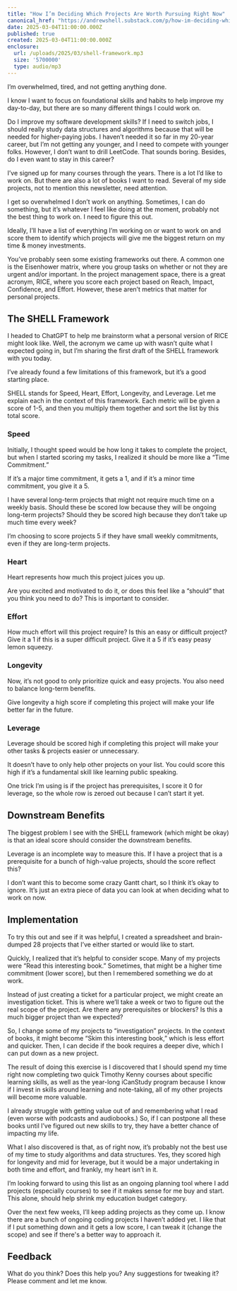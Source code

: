 ```yaml
---
title: "How I’m Deciding Which Projects Are Worth Pursuing Right Now"
canonical_href: "https://andrewshell.substack.com/p/how-im-deciding-which-projects-are"
date: 2025-03-04T11:00:00.000Z
published: true
created: 2025-03-04T11:00:00.000Z
enclosure:
  url: /uploads/2025/03/shell-framework.mp3
  size: '5700000'
  type: audio/mp3
---
```

I’m overwhelmed, tired, and not getting anything done.

I know I want to focus on foundational skills and habits to help improve my day-to-day, but there are so many different things I could work on.

Do I improve my software development skills? If I need to switch jobs, I should really study data structures and algorithms because that will be needed for higher-paying jobs. I haven’t needed it so far in my 20-year career, but I’m not getting any younger, and I need to compete with younger folks. However, I don’t want to drill LeetCode. That sounds boring. Besides, do I even want to stay in this career?

I’ve signed up for many courses through the years. There is a lot I’d like to work on. But there are also a lot of books I want to read. Several of my side projects, not to mention this newsletter, need attention.

I get so overwhelmed I don’t work on anything. Sometimes, I can do something, but it’s whatever I feel like doing at the moment, probably not the best thing to work on. I need to figure this out.

Ideally, I’ll have a list of everything I’m working on or want to work on and score them to identify which projects will give me the biggest return on my time & money investments.

You’ve probably seen some existing frameworks out there. A common one is the Eisenhower matrix, where you group tasks on whether or not they are urgent and/or important. In the project management space, there is a great acronym, RICE, where you score each project based on Reach, Impact, Confidence, and Effort. However, these aren’t metrics that matter for personal projects.

## The SHELL Framework

I headed to ChatGPT to help me brainstorm what a personal version of RICE might look like. Well, the acronym we came up with wasn’t quite what I expected going in, but I’m sharing the first draft of the SHELL framework with you today.

I’ve already found a few limitations of this framework, but it’s a good starting place.

SHELL stands for Speed, Heart, Effort, Longevity, and Leverage. Let me explain each in the context of this framework. Each metric will be given a score of 1-5, and then you multiply them together and sort the list by this total score.

### Speed

Initially, I thought speed would be how long it takes to complete the project, but when I started scoring my tasks, I realized it should be more like a “Time Commitment.”

If it’s a major time commitment, it gets a 1, and if it’s a minor time commitment, you give it a 5.

I have several long-term projects that might not require much time on a weekly basis. Should these be scored low because they will be ongoing long-term projects? Should they be scored high because they don’t take up much time every week?

I’m choosing to score projects 5 if they have small weekly commitments, even if they are long-term projects.

### Heart

Heart represents how much this project juices you up.

Are you excited and motivated to do it, or does this feel like a “should” that you think you need to do? This is important to consider.

### Effort

How much effort will this project require? Is this an easy or difficult project? Give it a 1 if this is a super difficult project. Give it a 5 if it’s easy peasy lemon squeezy.

### Longevity

Now, it’s not good to only prioritize quick and easy projects. You also need to balance long-term benefits.

Give longevity a high score if completing this project will make your life better far in the future.

### Leverage

Leverage should be scored high if completing this project will make your other tasks & projects easier or unnecessary.

It doesn’t have to only help other projects on your list. You could score this high if it’s a fundamental skill like learning public speaking.

One trick I’m using is if the project has prerequisites, I score it 0 for leverage, so the whole row is zeroed out because I can’t start it yet.

## Downstream Benefits

The biggest problem I see with the SHELL framework (which might be okay) is that an ideal score should consider the downstream benefits.

Leverage is an incomplete way to measure this. If I have a project that is a prerequisite for a bunch of high-value projects, should the score reflect this?

I don’t want this to become some crazy Gantt chart, so I think it’s okay to ignore. It’s just an extra piece of data you can look at when deciding what to work on now.

## Implementation

To try this out and see if it was helpful, I created a spreadsheet and brain-dumped 28 projects that I’ve either started or would like to start.

Quickly, I realized that it’s helpful to consider scope. Many of my projects were “Read this interesting book.” Sometimes, that might be a higher time commitment (lower score), but then I remembered something we do at work.

Instead of just creating a ticket for a particular project, we might create an investigation ticket. This is where we’ll take a week or two to figure out the real scope of the project. Are there any prerequisites or blockers? Is this a much bigger project than we expected?

So, I change some of my projects to “investigation” projects. In the context of books, it might become “Skim this interesting book,” which is less effort and quicker. Then, I can decide if the book requires a deeper dive, which I can put down as a new project.

The result of doing this exercise is I discovered that I should spend my time right now completing two quick Timothy Kenny courses about specific learning skills, as well as the year-long iCanStudy program because I know if I invest in skills around learning and note-taking, all of my other projects will become more valuable.

I already struggle with getting value out of and remembering what I read (even worse with podcasts and audiobooks.) So, if I can postpone all these books until I’ve figured out new skills to try, they have a better chance of impacting my life.

What I also discovered is that, as of right now, it’s probably not the best use of my time to study algorithms and data structures. Yes, they scored high for longevity and mid for leverage, but it would be a major undertaking in both time and effort, and frankly, my heart isn’t in it.

I’m looking forward to using this list as an ongoing planning tool where I add projects (especially courses) to see if it makes sense for me buy and start. This alone, should help shrink my education budget category.

Over the next few weeks, I’ll keep adding projects as they come up. I know there are a bunch of ongoing coding projects I haven’t added yet. I like that if I put something down and it gets a low score, I can tweak it (change the scope) and see if there's a better way to approach it.

## Feedback

What do you think? Does this help you? Any suggestions for tweaking it? Please comment and let me know.
